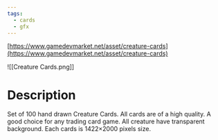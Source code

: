 ```yaml
---
tags:
  - cards
  - gfx
---
```

[https://www.gamedevmarket.net/asset/creature-cards](https://www.gamedevmarket.net/asset/creature-cards)

![[Creature Cards.png]]

# Description
Set of 100 hand drawn Creature Cards. All cards are of a high quality. A good choice for any trading card game. All creature have transparent background. Each cards is 1422×2000 pixels size. 